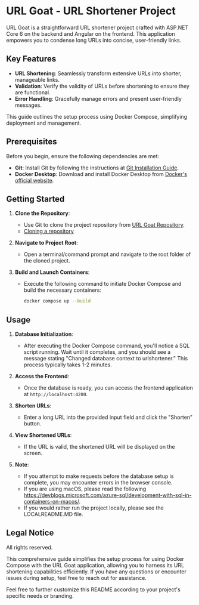 # URL Goat - URL Shortener Project

URL Goat is a straightforward URL shortener project crafted with ASP.NET Core 6 on the backend and Angular on the frontend. This application empowers you to condense long URLs into concise, user-friendly links.

## Key Features

- **URL Shortening**: Seamlessly transform extensive URLs into shorter, manageable links.
- **Validation**: Verify the validity of URLs before shortening to ensure they are functional.
- **Error Handling**: Gracefully manage errors and present user-friendly messages.

This guide outlines the setup process using Docker Compose, simplifying deployment and management.

## Prerequisites

Before you begin, ensure the following dependencies are met:

- **Git**: Install Git by following the instructions at [Git Installation Guide](https://github.com/git-guides/install-git).
- **Docker Desktop**: Download and install Docker Desktop from [Docker's official website](https://www.docker.com/products/docker-desktop/).

## Getting Started

1. **Clone the Repository**:
   - Use Git to clone the project repository from [URL Goat Repository](https://github.com/sdzuo/goaturl).
   - [Cloning a repository](https://docs.github.com/en/repositories/creating-and-managing-repositories/cloning-a-repository)

2. **Navigate to Project Root**:
   - Open a terminal/command prompt and navigate to the root folder of the cloned project.

3. **Build and Launch Containers**:
   - Execute the following command to initiate Docker Compose and build the necessary containers:
     ```bash
     docker compose up --build
     ```

## Usage 

1. **Database Initialization**:
   - After executing the Docker Compose command, you'll notice a SQL script running. Wait until it completes, and you should see a message stating "Changed database context to urlshortener." This process typically takes 1-2 minutes.

2. **Access the Frontend**:
   - Once the database is ready, you can access the frontend application at `http://localhost:4200`.

3. **Shorten URLs**:
   - Enter a long URL into the provided input field and click the "Shorten" button.

4. **View Shortened URLs**:
   - If the URL is valid, the shortened URL will be displayed on the screen.

5. **Note**:
   - If you attempt to make requests before the database setup is complete, you may encounter errors in the browser console.
   - If you are using macOS, please read the following https://devblogs.microsoft.com/azure-sql/development-with-sql-in-containers-on-macos/.
   - If you would rather run the project locally, please see the LOCALREADME.MD file.

## Legal Notice

All rights reserved.

This comprehensive guide simplifies the setup process for using Docker Compose with the URL Goat application, allowing you to harness its URL shortening capabilities efficiently. If you have any questions or encounter issues during setup, feel free to reach out for assistance.

Feel free to further customize this README according to your project's specific needs or branding.

